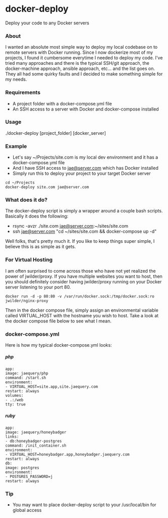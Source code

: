 # docker-deploy
Deploy your code to any Docker servers

### About ###
I wanted an absolute most simple way to deploy my local codebase on to remote servers with Docker running.
Since I now dockerize most of my projects, I found it cumbersome everytime I needed to deploy my code.
I've tried many approaches and there is the typical SSH/git approach, the docker-machine approach, ansible approach, etc... and the list goes on. They all had some quirky faults and I decided to make something simple for my needs.

### Requirements ###

* A project folder with a docker-compose.yml file
* An SSH access to a server with Docker and docker-compose installed

### Usage ###
./docker-deploy [project_folder] [docker_server]

### Example ###

* Let's say ~/Projects/site.com is my local dev environment and it has a docker-compose.yml file
* And I have SSH access to jae@server.com which has Docker installed
* Simply run this to deploy your project to your target Docker server

```
cd ~/Projects
docker-deploy site.com jae@server.com
```

### What does it do? ###
The docker-deploy script is simply a wrapper around a couple bash scripts.
Basically it does the following:
* rsync -avzr ./site.com jae@server.com:~/sites/site.com
* ssh jae@server.com "cd ~/sites/site.com && docker-compose up -d"

Well folks, that's pretty much it. If you like to keep things super simple, I believe this is as simple as it gets.

### For Virtual Hosting ###

I am often surprised to come across those who have not yet realized the power of jwilder/proxy.
If you have multiple websites you want to host, then you should definitely consider having jwilder/proxy running on your Docker server listening to your port 80.

```
docker run -d -p 80:80 -v /var/run/docker.sock:/tmp/docker.sock:ro jwilder/nginx-proxy
```

Then in the docker compose file, simply assign an environmental variable called VIRTUAL_HOST with the hostname you wish to host.
Take a look at the docker compose file below to see what I mean.

### docker-compose.yml ###

Here is how my typical docker-compose.yml looks:

##### php #####
```
app:
image: jaequery/php
command: /start.sh
environment:
- VIRTUAL_HOST=site.app,site.jaequery.com
restart: always
volumes:
- .:/web
tty: true
```

##### ruby #####

```
app:
image: jaequery/honeybadger
links:
- db:honeybadger-postgres
command: /init_container.sh
environment:
- VIRTUAL_HOST=honeybadger.app,honeybadger.jaequery.com
restart: always
db:
image: postgres
environment:
- POSTGRES_PASSWORD=j
restart: always
```

### Tip ###

* You may want to place docker-deploy script to your /usr/local/bin for global access
